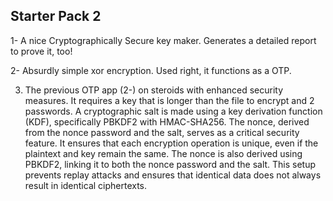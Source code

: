 ## Starter Pack 2

1- A nice Cryptographically Secure key maker. Generates a detailed report to prove it, too! 

2- Absurdly simple xor encryption. Used right, it functions as a OTP. 


3) The previous OTP app (2-) on steroids with enhanced security measures. It requires a key that is longer than the file to encrypt and 2 passwords. A cryptographic salt is made using a key derivation function (KDF), specifically PBKDF2 with HMAC-SHA256. The nonce, derived from the nonce password and the salt, serves as a critical security feature. It ensures that each encryption operation is unique, even if the plaintext and key remain the same. The nonce is also derived using PBKDF2, linking it to both the nonce password and the salt. This setup prevents replay attacks and ensures that identical data does not always result in identical ciphertexts.
